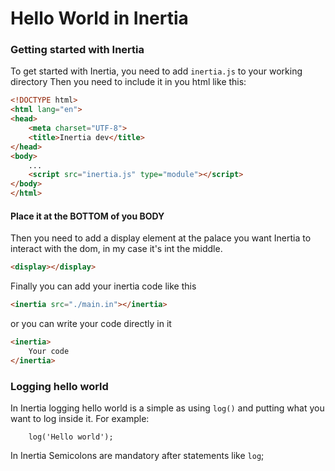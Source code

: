 # Hello World in Inertia
### Getting started with Inertia
To get started with Inertia, you need to add `inertia.js` to your working directory
Then you need to include it in you html like this:
```HTML
<!DOCTYPE html>
<html lang="en">
<head>
    <meta charset="UTF-8">
    <title>Inertia dev</title>
</head>
<body>
    ...
    <script src="inertia.js" type="module"></script>
</body>
</html>
```
#### Place it at the BOTTOM of you BODY

Then you need to add a display element at the palace you want Inertia to interact with the dom, in my case it's int the middle.
```HTML
<display></display>
```

Finally you can add your inertia code like this
```HTML
<inertia src="./main.in"></inertia>
```
or you can write your code directly in it
```HTML
<inertia>
    Your code
</inertia>
```
### Logging hello world
In Inertia logging hello world is a simple as using `log()` and putting what you want to log inside it. For example:
```JS
    log('Hello world');
```
In Inertia Semicolons are mandatory after statements like `log`;